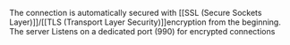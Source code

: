 The connection is automatically secured with [[SSL (Secure Sockets Layer)]]/[[TLS (Transport Layer Security)]]encryption from the beginning. The server Listens on a dedicated port (990) for encrypted connections